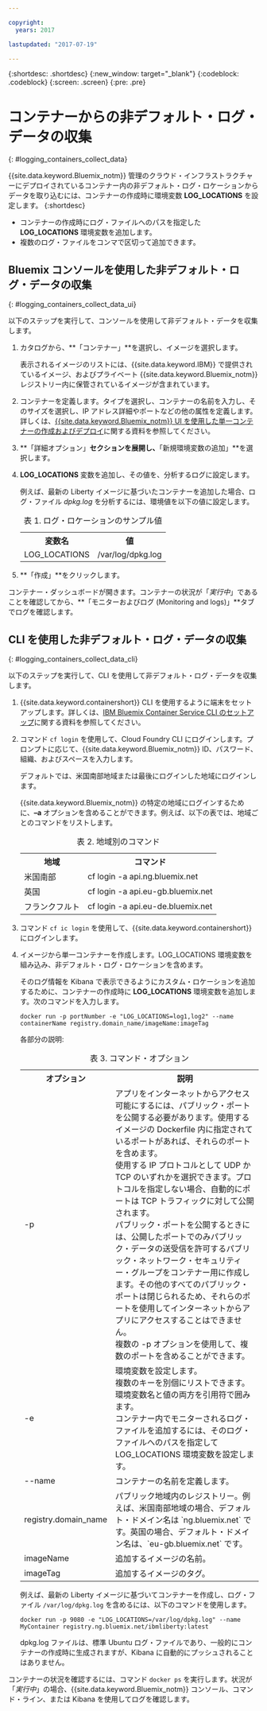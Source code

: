 ```yaml
---

copyright:
  years: 2017

lastupdated: "2017-07-19"

---
```



{:shortdesc: .shortdesc}
{:new_window: target="_blank"}
{:codeblock: .codeblock}
{:screen: .screen}
{:pre: .pre}


# コンテナーからの非デフォルト・ログ・データの収集
{: #logging_containers_collect_data}

{{site.data.keyword.Bluemix_notm}} 管理のクラウド・インフラストラクチャーにデプロイされているコンテナー内の非デフォルト・ログ・ロケーションからデータを取り込むには、コンテナーの作成時に環境変数 **LOG_LOCATIONS** を設定します。
{:shortdesc}

* コンテナーの作成時にログ・ファイルへのパスを指定した **LOG_LOCATIONS** 環境変数を追加します。 
* 複数のログ・ファイルをコンマで区切って追加できます。 

## Bluemix コンソールを使用した非デフォルト・ログ・データの収集
{: #logging_containers_collect_data_ui}

以下のステップを実行して、コンソールを使用して非デフォルト・データを収集します。

1. カタログから、**「コンテナー」**を選択し、イメージを選択します。 

    表示されるイメージのリストには、{{site.data.keyword.IBM}} で提供されているイメージ、およびプライベート {{site.data.keyword.Bluemix_notm}} レジストリー内に保管されているイメージが含まれています。 

2. コンテナーを定義します。タイプを選択し、コンテナーの名前を入力し、そのサイズを選択し、IP アドレス詳細やポートなどの他の属性を定義します。詳しくは、[{{site.data.keyword.Bluemix_notm}} UI を使用した単一コンテナーの作成およびデプロイ](/docs/containers/container_single_ui.html#gui)に関する資料を参照してください。 

3. **「詳細オプション」**セクションを展開し、**「新規環境変数の追加」**を選択します。

4. **LOG_LOCATIONS** 変数を追加し、その値を、分析するログに設定します。

    例えば、最新の Liberty イメージに基づいたコンテナーを追加した場合、ログ・ファイル *dpkg.log* を分析するには、環境値を以下の値に設定します。
    
    <table>
      <caption>表 1. ログ・ロケーションのサンプル値</caption>
      <tbody>
        <tr>
          <th align="center">変数名</th>
          <th align="center">値</th>
        </tr>
        <tr>
          <td align="left">LOG_LOCATIONS</td>
          <td align="left">/var/log/dpkg.log</td>
        </tr>
      </tbody>
    </table>

4. **「作成」**をクリックします。

コンテナー・ダッシュボードが開きます。コンテナーの状況が「*実行中*」であることを確認してから、**「モニターおよびログ (Monitoring and logs)」**タブでログを確認します。


## CLI を使用した非デフォルト・ログ・データの収集
{: #logging_containers_collect_data_cli}

以下のステップを実行して、CLI を使用して非デフォルト・ログ・データを収集します。

1. {{site.data.keyword.containershort}} CLI を使用するように端末をセットアップします。詳しくは、[IBM Bluemix Container Service CLI のセットアップ](/docs/containers/container_cli_cfic_install.html)に関する資料を参照してください。

2. コマンド `cf login` を使用して、Cloud Foundry CLI にログインします。プロンプトに応じて、{{site.data.keyword.Bluemix_notm}} ID、パスワード、組織、およびスペースを入力します。 

    デフォルトでは、米国南部地域または最後にログインした地域にログインします。 
    
    {{site.data.keyword.Bluemix_notm}} の特定の地域にログインするために、**–a** オプションを含めることができます。例えば、以下の表では、地域ごとのコマンドをリストします。

    <table>
      <caption>表 2. 地域別のコマンド</caption>
      <tbody>
        <tr>
          <th align="center">地域</th>
          <th align="center">コマンド</th>
        </tr>
        <tr>
          <td align="left">米国南部</td>
          <td align="left"> cf login -a api.ng.bluemix.net</td>
        </tr>
        <tr>
          <td align="left">英国</td>
          <td align="left">cf login -a api.eu-gb.bluemix.net</td>
        </tr>
	 <tr>
          <td align="left">フランクフルト</td>
          <td align="left">cf login -a api.eu-de.bluemix.net</td>
        </tr>
       </tbody>
    </table>
    

3. コマンド `cf ic login` を使用して、{{site.data.keyword.containershort}} にログインします。

4. イメージから単一コンテナーを作成します。LOG_LOCATIONS 環境変数を組み込み、非デフォルト・ログ・ロケーションを含めます。  

    そのログ情報を Kibana で表示できるようにカスタム・ロケーションを追加するために、コンテナーの作成時に **LOG_LOCATIONS** 環境変数を追加します。次のコマンドを入力します。
    
    `docker run -p portNumber -e "LOG_LOCATIONS=log1,log2" --name containerName registry.domain_name/imageName:imageTag`
    
    各部分の説明:
    
     <table>
      <caption>表 3. コマンド・オプション</caption>
      <tbody>
        <tr>
          <th align="center">オプション</th>
          <th align="center">説明</th>
        </tr>
        <tr>
          <td align="left">-p</td>
          <td align="left"> アプリをインターネットからアクセス可能にするには、パブリック・ポートを公開する必要があります。使用するイメージの Dockerfile 内に指定されているポートがあれば、それらのポートを含めます。<br> 使用する IP プロトコルとして UDP か TCP のいずれかを選択できます。プロトコルを指定しない場合、自動的にポートは TCP トラフィックに対して公開されます。<br> パブリック・ポートを公開するときには、公開したポートでのみパブリック・データの送受信を許可するパブリック・ネットワーク・セキュリティー・グループをコンテナー用に作成します。その他のすべてのパブリック・ポートは閉じられるため、それらのポートを使用してインターネットからアプリにアクセスすることはできません。<br> 複数の -p オプションを使用して、複数のポートを含めることができます。</td>
        </tr>
        <tr>
          <td align="left">-e</td>
          <td align="left">環境変数を設定します。<br> 複数のキーを別個にリストできます。環境変数名と値の両方を引用符で囲みます。<br> コンテナー内でモニターされるログ・ファイルを追加するには、そのログ・ファイルへのパスを指定して LOG_LOCATIONS 環境変数を設定します。</td>
        </tr>
        <tr>
          <td align="left">--name</td>
          <td align="left">コンテナーの名前を定義します。</td>
        </tr>
	<tr>
          <td align="left">registry.domain_name</td>
          <td align="left">パブリック地域内のレジストリー。例えば、米国南部地域の場合、デフォルト・ドメイン名は `ng.bluemix.net` です。英国の場合、デフォルト・ドメイン名は、`eu-gb.bluemix.net` です。</td>
        </tr>
        <tr>
          <td align="left">imageName</td>
          <td align="left">追加するイメージの名前。</td>
        </tr>
	<tr>
          <td align="left">imageTag</td>
          <td align="left">追加するイメージのタグ。</td>
        </tr>
      </tbody>
    </table>
    
    例えば、最新の Liberty イメージに基づいてコンテナーを作成し、ログ・ファイル `/var/log/dpkg.log` を含めるには、以下のコマンドを使用します。 
    
    `docker run -p 9080 -e "LOG_LOCATIONS=/var/log/dpkg.log" --name MyContainer registry.ng.bluemix.net/ibmliberty:latest`
    
    dpkg.log ファイルは、標準 Ubuntu ログ・ファイルであり、一般的にコンテナーの作成時に生成されますが、Kibana に自動的にプッシュされることはありません。

コンテナーの状況を確認するには、コマンド `docker ps` を実行します。状況が「*実行中*」の場合、{{site.data.keyword.Bluemix_notm}} コンソール、コマンド・ライン、または Kibana を使用してログを確認します。



